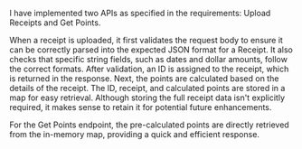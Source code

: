 I have implemented two APIs as specified in the requirements: Upload Receipts and Get Points.


When a receipt is uploaded, it first validates the request body to ensure it can be correctly parsed into the expected JSON format for a Receipt. It also checks that specific string fields, such as dates and dollar amounts, follow the correct formats.
After validation, an ID is assigned to the receipt, which is returned in the response. Next, the points are calculated based on the details of the receipt. The ID, receipt, and calculated points are stored in a map for easy retrieval. Although storing the full receipt data isn't explicitly required, it makes sense to retain it for potential future enhancements.

For the Get Points endpoint, the pre-calculated points are directly retrieved from the in-memory map, providing a quick and efficient response.